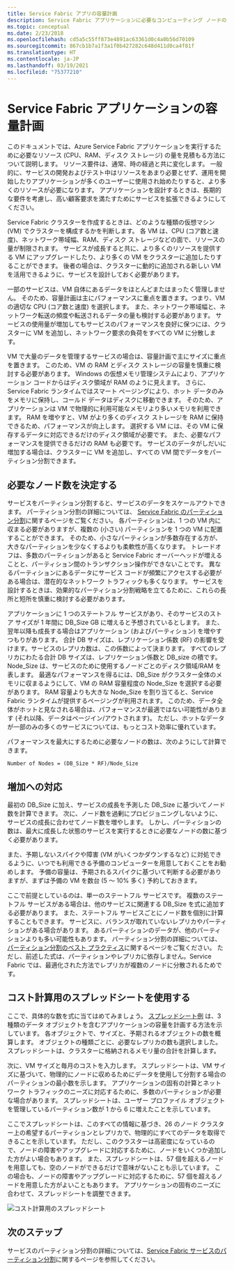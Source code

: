 ```yaml
---
title: Service Fabric アプリの容量計画
description: Service Fabric アプリケーションに必要なコンピューティング ノードの数を特定する方法について説明します。
ms.topic: conceptual
ms.date: 2/23/2018
ms.openlocfilehash: cd5a5c55ff873e4891ac63361d0c4a0b56d70109
ms.sourcegitcommit: 867cb1b7a1f3a1f0b427282c648d411d0ca4f81f
ms.translationtype: HT
ms.contentlocale: ja-JP
ms.lasthandoff: 03/19/2021
ms.locfileid: "75377210"
---
```

# <a name="capacity-planning-for-service-fabric-applications"></a>Service Fabric アプリケーションの容量計画
このドキュメントでは、Azure Service Fabric アプリケーションを実行するために必要なリソース (CPU、RAM、ディスク ストレージ) の量を見積もる方法について説明します。 リソース要件は、通常、時の経過と共に変化します。 一般的に、サービスの開発およびテスト中はリソースをあまり必要とせず、運用を開始したりアプリケーションが多くのユーザーに使用され始めたりすると、より多くのリソースが必要になります。 アプリケーションを設計するときは、長期的な要件を考慮し、高い顧客要求を満たすためにサービスを拡張できるようにしてください。

 Service Fabric クラスターを作成するときは、どのような種類の仮想マシン (VM) でクラスターを構成するかを判断します。 各 VM は、CPU (コア数と速度)、ネットワーク帯域幅、RAM、ディスク ストレージなどの面で、リソースの量が制限されます。 サービスが成長すると共に、より多くのリソースを提供する VM にアップグレードしたり、より多くの VM をクラスターに追加したりすることができます。 後者の場合は、クラスターに動的に追加される新しい VM を活用できるように、サービスを設計しておく必要があります。

一部のサービスは、VM 自体にあるデータをほとんどまたはまったく管理しません。 そのため、容量計画は主にパフォーマンスに重点を置きます。つまり、VM の適切な CPU (コア数と速度) を選択します。 また、ネットワーク帯域幅と、ネットワーク転送の頻度や転送されるデータの量も検討する必要があります。 サービスの使用量が増加してもサービスのパフォーマンスを良好に保つには、クラスターに VM を追加し、ネットワーク要求の負荷をすべての VM に分散します。

VM で大量のデータを管理するサービスの場合は、容量計画で主にサイズに重点を置きます。 このため、VM の RAM とディスク ストレージの容量を慎重に検討する必要があります。 Windows の仮想メモリ管理システムにより、アプリケーション コードからはディスク領域が RAM のように見えます。 さらに、Service Fabric ランタイムではスマート ページングにより、ホット データのみをメモリに保持し、コールド データはディスクに移動できます。 そのため、アプリケーションは VM で物理的に利用可能なメモリより多いメモリを利用できます。 RAM を増やすと、VM がより多くのディスク ストレージを RAM に保持できるため、パフォーマンスが向上します。 選択する VM には、その VM に保存するデータに対応できるだけのディスク領域が必要です。 また、必要なパフォーマンスを提供できるだけの RAM も必要です。 サービスのデータがしだいに増加する場合は、クラスターに VM を追加し、すべての VM 間でデータをパーティション分割できます。

## <a name="determine-how-many-nodes-you-need"></a>必要なノード数を決定する
サービスをパーティション分割すると、サービスのデータをスケールアウトできます。 パーティション分割の詳細については、 [Service Fabric のパーティション分割](service-fabric-concepts-partitioning.md)に関するページをご覧ください。 各パーティションは、1 つの VM 内に収まる必要がありますが、複数の (小さい) パーティションを 1 つの VM に配置することができます。 そのため、小さなパーティションが多数存在する方が、大きなパーティションを少なくするよりも柔軟性が高くなります。 トレードオフは、多数のパーティションがあると Service Fabric オーバーヘッドが増えることと、パーティション間のトランザクション操作ができないことです。 異なるパーティションにあるデータにサービス コードが頻繁にアクセスする必要がある場合は、潜在的なネットワーク トラフィックも多くなります。 サービスを設計するときは、効果的なパーティション分割戦略を立てるために、これらの長所と短所を慎重に検討する必要があります。

アプリケーションに 1 つのステートフル サービスがあり、そのサービスのストア サイズが 1 年間に DB_Size GB に増えると予想されているとします。 また、翌年以降も成長する場合はアプリケーション (およびパーティション) を増やすつもりがあります。  合計 DB サイズは、レプリケーション係数 (RF) の影響を受けます。サービスのレプリカ数は、この係数によって決まります。 すべてのレプリカにわたる合計 DB サイズは、レプリケーション係数と DB_size の積です。  Node_Size は、サービスのために使用するノードごとのディスク領域/RAM を表します。 最適なパフォーマンスを得るには、DB_Size がクラスター全体のメモリに収まるようにして、VM の RAM 容量程度の Node_Size を選択する必要があります。 RAM 容量よりも大きな Node_Size を割り当てると、Service Fabric ランタイムが提供するページングが利用されます。 このため、データ全体がホットと見なされる場合は、パフォーマンスが最適ではない可能性があります (それ以降、データはページイン/アウトされます)。 ただし、ホットなデータが一部のみの多くのサービスについては、もっとコスト効率に優れています。

パフォーマンスを最大にするために必要なノードの数は、次のようにして計算できます。

```
Number of Nodes = (DB_Size * RF)/Node_Size

```


## <a name="account-for-growth"></a>増加への対応
最初の DB_Size に加え、サービスの成長を予測した DB_Size に基づいてノード数を計算できます。 次に、ノード数を過剰にプロビジョニングしないように、サービスの成長に合わせてノード数を増やします。 しかし、パーティションの数は、最大に成長した状態のサービスを実行するときに必要なノードの数に基づく必要があります。

また、予期しないスパイクや障害 (VM がいくつかダウンするなど) に対処できるように、いつでも利用できる予備のコンピューターを用意しておくことをお勧めします。  予備の容量は、予期されるスパイクに基づいて判断する必要がありますが、まずは予備の VM を数台 (5 ～ 10% 多く) 予約しておきます。

ここで前提としているのは、単一のステートフル サービスです。 複数のステートフル サービスがある場合は、他のサービスに関連する DB_Size を式に追加する必要があります。 また、ステートフル サービスごとにノード数を個別に計算することもできます。  サービスに、バランスが取れていないレプリカやパーティションがある場合があります。 あるパーティションのデータが、他のパーティションよりも多い可能性もあります。 パーティション分割の詳細については、[パーティション分割のベスト プラクティス](service-fabric-concepts-partitioning.md)に関するページをご覧ください。 ただし、前述した式は、パーティションやレプリカに依存しません。Service Fabric では、最適化された方法でレプリカが複数のノードに分散されるためです。

## <a name="use-a-spreadsheet-for-cost-calculation"></a>コスト計算用のスプレッドシートを使用する
ここで、具体的な数を式に当てはめてみましょう。 [スプレッドシート例](https://github.com/Azure/service-fabric/raw/master/docs_resources/SF_VM_Cost_calculator-NEW.xlsx) は、3 種類のデータ オブジェクトを含むアプリケーションの容量を計画する方法を示しています。 各オブジェクトで、サイズと、予期されるオブジェクトの数を概算します。 オブジェクトの種類ごとに、必要なレプリカの数も選択しました。 スプレッドシートは、クラスターに格納されるメモリ量の合計を計算します。

次に、VM サイズと毎月のコストを入力します。 スプレッドシートは、VM サイズに基づいて、物理的にノードに収めるためにデータを使用して分割する場合のパーティションの最小数を示します。 アプリケーションの固有の計算とネットワーク トラフィックのニーズに対応するために、多数のパーティションが必要な場合があります。 スプレッドシートは、ユーザー プロファイル オブジェクトを管理しているパーティション数が 1 から 6 に増えたことを示しています。

ここでスプレッドシートは、このすべての情報に基づき、26 のノード クラスター上の希望するパーティションとレプリカで、物理的にすべてのデータを取得できることを示しています。 ただし、このクラスターは高密度になっているので、ノードの障害やアップグレードに対応するために、ノードをいくつか追加した方がよい場合もあります。 また、スプレッドシートは、57 個を超えるノードを用意しても、空のノードができるだけで意味がないことも示しています。 この場合も、ノードの障害やアップグレードに対応するために、57 個を超えるノードを用意した方がよいこともあります。 アプリケーションの固有のニーズに合わせて、スプレッドシートを調整できます。   

![コスト計算用のスプレッドシート][Image1]

## <a name="next-steps"></a>次のステップ
サービスのパーティション分割の詳細については、[Service Fabric サービスのパーティション分割][10]に関するページを参照してください。

<!--Image references-->
[Image1]: ./media/SF-Cost.png

<!--Link references--In actual articles, you only need a single period before the slash-->
[10]: service-fabric-concepts-partitioning.md
